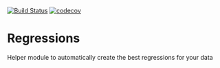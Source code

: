 [![Build Status](https://travis-ci.org/CYINT/regressions.svg?branch=master)](https://travis-ci.org/CYINT/regressions) [![codecov](https://codecov.io/gh/CYINT/regressions/branch/master/graph/badge.svg)](https://codecov.io/gh/CYINT/regressions)

# Regressions
Helper module to automatically create the best regressions for your data
